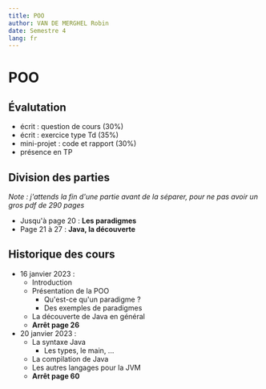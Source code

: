 ```yaml
---
title: POO
author: VAN DE MERGHEL Robin
date: Semestre 4
lang: fr
---
```


# POO

## Évalutation

- écrit : question de cours (30%)
- écrit : exercice type Td (35%)
- mini-projet : code et rapport (30%)
- présence en TP

## Division des parties

*Note : j'attends la fin d'une partie avant de la séparer, pour ne pas avoir un gros pdf de 290 pages*

- Jusqu'à page 20 : **Les paradigmes**
- Page 21 à 27 : **Java, la découverte**


## Historique des cours

- 16 janvier 2023 :
  - Introduction
  - Présentation de la POO
    - Qu'est-ce qu'un paradigme ?
    - Des exemples de paradigmes
  - La découverte de Java en général
  - **Arrêt page 26**
- 20 janvier 2023 :
  - La syntaxe Java
    - Les types, le main, ...
  - La compilation de Java
  - Les autres langages pour la JVM
  - **Arrêt page 60**